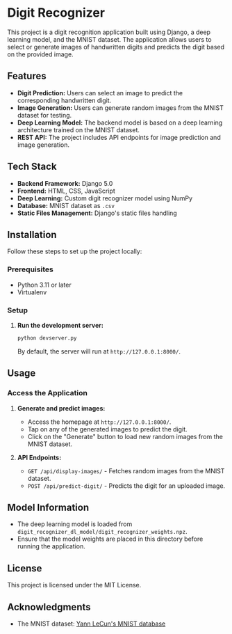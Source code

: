 # Digit Recognizer

This project is a digit recognition application built using Django, a deep learning model, and the MNIST dataset. The application allows users to select or generate images of handwritten digits and predicts the digit based on the provided image.

## Features

- **Digit Prediction:** Users can select an image to predict the corresponding handwritten digit.
- **Image Generation:** Users can generate random images from the MNIST dataset for testing.
- **Deep Learning Model:** The backend model is based on a deep learning architecture trained on the MNIST dataset.
- **REST API:** The project includes API endpoints for image prediction and image generation.

## Tech Stack

- **Backend Framework:** Django 5.0
- **Frontend:** HTML, CSS, JavaScript
- **Deep Learning:** Custom digit recognizer model using NumPy
- **Database:** MNIST dataset as `.csv`
- **Static Files Management:** Django's static files handling

## Installation

Follow these steps to set up the project locally:

### Prerequisites

- Python 3.11 or later
- Virtualenv

### Setup

1. **Run the development server:**
   ```bash
   python devserver.py
   ```

   By default, the server will run at `http://127.0.0.1:8000/`.

## Usage

### Access the Application

1. **Generate and predict images:**
   - Access the homepage at `http://127.0.0.1:8000/`.
   - Tap on any of the generated images to predict the digit.
   - Click on the "Generate" button to load new random images from the MNIST dataset.

2. **API Endpoints:**
   - `GET /api/display-images/` - Fetches random images from the MNIST dataset.
   - `POST /api/predict-digit/` - Predicts the digit for an uploaded image.

## Model Information

- The deep learning model is loaded from `digit_recognizer_dl_model/digit_recognizer_weights.npz`.
- Ensure that the model weights are placed in this directory before running the application.

## License

This project is licensed under the MIT License.

## Acknowledgments

- The MNIST dataset: [Yann LeCun's MNIST database](http://yann.lecun.com/exdb/mnist/)
